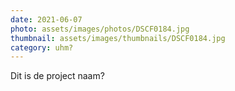 ```yaml
---
date: 2021-06-07
photo: assets/images/photos/DSCF0184.jpg
thumbnail: assets/images/thumbnails/DSCF0184.jpg
category: uhm?
---
```

Dit is de project naam?